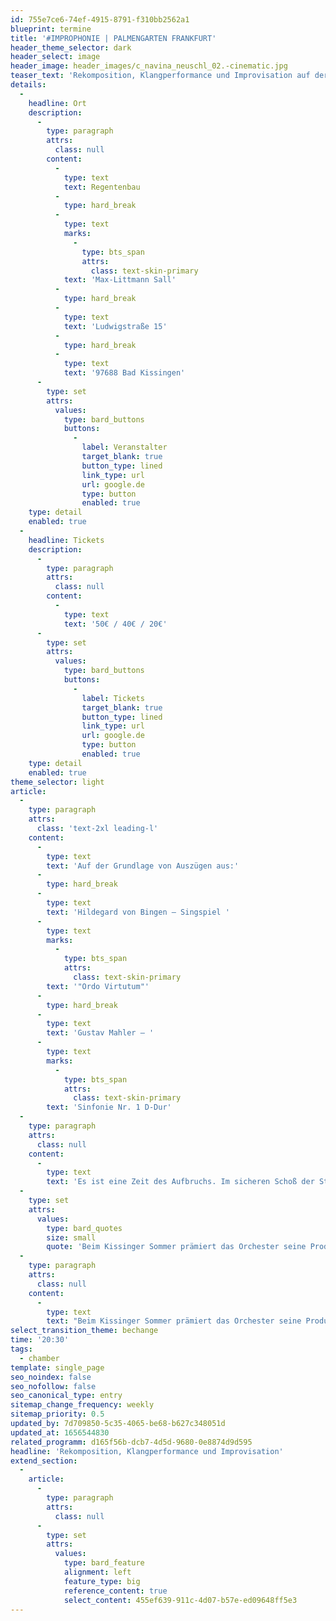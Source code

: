 ```yaml
---
id: 755e7ce6-74ef-4915-8791-f310bb2562a1
blueprint: termine
title: '#IMPROPHONIE | PALMENGARTEN FRANKFURT'
header_theme_selector: dark
header_select: image
header_image: header_images/c_navina_neuschl_02.-cinematic.jpg
teaser_text: 'Rekomposition, Klangperformance und Improvisation auf der Grundlage von Auszügen aus: Hildegard von Bingen – Singspiel "Ordo Virtutum" Gustav Mahler – Sinfonie Nr. 1 D-Dur'
details:
  -
    headline: Ort
    description:
      -
        type: paragraph
        attrs:
          class: null
        content:
          -
            type: text
            text: Regentenbau
          -
            type: hard_break
          -
            type: text
            marks:
              -
                type: bts_span
                attrs:
                  class: text-skin-primary
            text: 'Max-Littmann Sall'
          -
            type: hard_break
          -
            type: text
            text: 'Ludwigstraße 15'
          -
            type: hard_break
          -
            type: text
            text: '97688 Bad Kissingen'
      -
        type: set
        attrs:
          values:
            type: bard_buttons
            buttons:
              -
                label: Veranstalter
                target_blank: true
                button_type: lined
                link_type: url
                url: google.de
                type: button
                enabled: true
    type: detail
    enabled: true
  -
    headline: Tickets
    description:
      -
        type: paragraph
        attrs:
          class: null
        content:
          -
            type: text
            text: '50€ / 40€ / 20€'
      -
        type: set
        attrs:
          values:
            type: bard_buttons
            buttons:
              -
                label: Tickets
                target_blank: true
                button_type: lined
                link_type: url
                url: google.de
                type: button
                enabled: true
    type: detail
    enabled: true
theme_selector: light
article:
  -
    type: paragraph
    attrs:
      class: 'text-2xl leading-l'
    content:
      -
        type: text
        text: 'Auf der Grundlage von Auszügen aus:'
      -
        type: hard_break
      -
        type: text
        text: 'Hildegard von Bingen – Singspiel '
      -
        type: text
        marks:
          -
            type: bts_span
            attrs:
              class: text-skin-primary
        text: '"Ordo Virtutum"'
      -
        type: hard_break
      -
        type: text
        text: 'Gustav Mahler – '
      -
        type: text
        marks:
          -
            type: bts_span
            attrs:
              class: text-skin-primary
        text: 'Sinfonie Nr. 1 D-Dur'
  -
    type: paragraph
    attrs:
      class: null
    content:
      -
        type: text
        text: 'Es ist eine Zeit des Aufbruchs. Im sicheren Schoß der Stabilität, welche die letzten Jahrzehnte bestimmt hat, konnten Wohlstand, Sicherheit und Sättigung wachsen. Die zerstörerischen Konsequenzen unserer Lebensweise sind erst in den letzten Jahren wirklich ins Licht der Öffentlichkeit gerückt. Und nun, da wir langsam den Blick senken, erkennen wir zu unseren Füßen die verdorrte Erde, die unsere sonst grünen Landschaften prägt. Es ist eine Zeit der Veränderung. #bechange befasst sich in einer intensiven musikalisch-diskursiven Auseinandersetzung mit den unterschiedlichen Blickwinkeln auf die Krisen unserer Zeit und zeichnet ihre Facetten mit bunten Farben nach. In Auseinandersetzung mit den 17 Zielen für nachhaltige Entwicklung erarbeitet das STEGREIF.orchester über zwei Jahre eine sustainable symphony mit Menschen aus allen deutschen Bundesländern. Bestehend aus Werken der vier Komponistinnen Hildegard von Bingen, Wilhelmine von Bayreuth, Emilie Mayer und Clara Schumann erwachsen vier musikalisch-szenische Produktionen, die von Mitgliedern des STEGREIF.orchesters arrangiert werden. Diese Produktionen werden von Erfahrungen und musikalischen Einflüssen befruchtet, die die STEGREIF-Musiker*innen in musikalischen Workshops mit Menschen im ganzen Land sammeln. #bechange fragt nach der Veränderung in jedem und jeder von uns und lädt Musiker*innen und Publikum ein, ihrem Blickwinkel auf die Fragen unserer Zeit Raum zu geben. Laute wie leise Stimmen erklingen so in einer offenen Auseinandersetzung mit Hoffnung, Schuld und Verantwortlichkeit im Angesicht der Krise miteinander. Das international geprägte STEGREIF.orchester nutzt Improvisation, Bewegung im Raum und eine dirigenten- und notenblattfreie Konzertform, um alle Elemente des Konzertsaals miteinander zu verknüpfen und erschafft so aus allen Menschen, auf der Bühne, im Zuschauerraum und in den Rängen, den emotionalen Klangkörper der ersten nachhaltigen Sinfonie.'
  -
    type: set
    attrs:
      values:
        type: bard_quotes
        size: small
        quote: 'Beim Kissinger Sommer prämiert das Orchester seine Produktion #bechange: Feeling, in der die Werke Hildegard von Bingens musikalisch-performativ verarbeitet werden.'
  -
    type: paragraph
    attrs:
      class: null
    content:
      -
        type: text
        text: "Beim Kissinger Sommer prämiert das Orchester seine Produktion #bechange: Feeling, in der die Werke Hildegard von Bingens musikalisch-performativ verarbeitet werden. #bechange: Feeling speist sich jedoch auch aus verschiedenen Workshops, in denen das STEGREIF.orchester mit den unterschiedlichsten Menschen zum Thema 'Nachhaltigkeit' geforscht und gespielt hat. Als Ouvertüre erklingt eine Bearbeitung von Gustav Mahlers Sinfonie Nr. 1 und stellt so gleichsam die darin enthaltenen Naturbilder den Aspekten von Vergänglichkeit und Zerstörung gegenüber."
select_transition_theme: bechange
time: '20:30'
tags:
  - chamber
template: single_page
seo_noindex: false
seo_nofollow: false
seo_canonical_type: entry
sitemap_change_frequency: weekly
sitemap_priority: 0.5
updated_by: 7d709850-5c35-4065-be68-b627c348051d
updated_at: 1656544830
related_programm: d165f56b-dcb7-4d5d-9680-0e8874d9d595
headline: 'Rekomposition, Klangperformance und Improvisation'
extend_section:
  -
    article:
      -
        type: paragraph
        attrs:
          class: null
      -
        type: set
        attrs:
          values:
            type: bard_feature
            alignment: left
            feature_type: big
            reference_content: true
            select_content: 455ef639-911c-4d07-b57e-ed09648ff5e3
---
```

